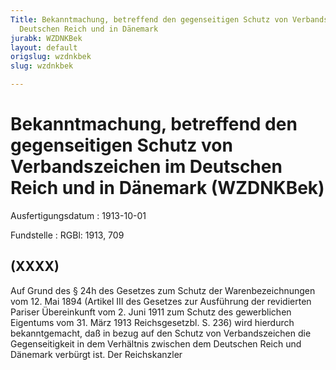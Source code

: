 ```yaml
---
Title: Bekanntmachung, betreffend den gegenseitigen Schutz von Verbandszeichen im
  Deutschen Reich und in Dänemark
jurabk: WZDNKBek
layout: default
origslug: wzdnkbek
slug: wzdnkbek

---
```


# Bekanntmachung, betreffend den gegenseitigen Schutz von Verbandszeichen im Deutschen Reich und in Dänemark (WZDNKBek)

Ausfertigungsdatum
:   1913-10-01

Fundstelle
:   RGBl: 1913, 709

## (XXXX)

Auf Grund des § 24h des Gesetzes zum Schutz der Warenbezeichnungen vom
12\. Mai 1894 (Artikel III des Gesetzes zur Ausführung der revidierten
Pariser Übereinkunft vom 2. Juni 1911 zum Schutz des gewerblichen
Eigentums vom 31. März 1913 Reichsgesetzbl. S. 236) wird hierdurch
bekanntgemacht, daß in bezug auf den Schutz von Verbandszeichen die
Gegenseitigkeit in dem Verhältnis zwischen dem Deutschen Reich und
Dänemark verbürgt ist.
Der Reichskanzler

